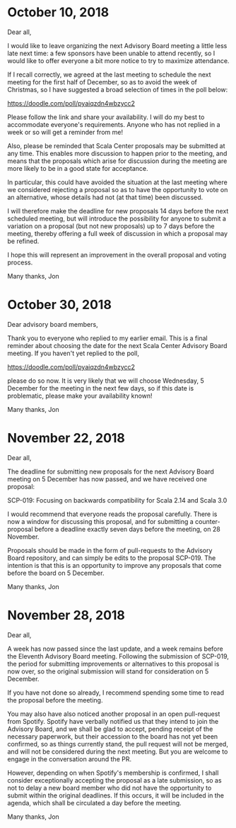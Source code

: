 # October 10, 2018

Dear all,

I would like to leave organizing the next Advisory Board meeting a little less late next time: a few sponsors have been unable to attend recently, so I would like to offer everyone a bit more notice to try to maximize attendance.

If I recall correctly, we agreed at the last meeting to schedule the next meeting for the first half of December, so as to avoid the week of Christmas, so I have suggested a broad selection of times in the poll below:

https://doodle.com/poll/pyaiqzdn4wbzycc2

Please follow the link and share your availability. I will do my best to accommodate everyone's requirements. Anyone who has not replied in a week or so will get a reminder from me!

Also, please be reminded that Scala Center proposals may be submitted at any time. This enables more discussion to happen prior to the meeting, and means that the proposals which arise for discussion during the meeting are more likely to be in a good state for acceptance.

In particular, this could have avoided the situation at the last meeting where we considered rejecting a proposal so as to have the opportunity to vote on an alternative, whose details had not (at that time) been discussed.

I will therefore make the deadline for new proposals 14 days before the next scheduled meeting, but will introduce the possibility for anyone to submit a variation on a proposal (but not new proposals) up to 7 days before the meeting, thereby offering a full week of discussion in which a proposal may be refined.

I hope this will represent an improvement in the overall proposal and voting process.

Many thanks,
Jon

# October 30, 2018

Dear advisory board members,

Thank you to everyone who replied to my earlier email. This is a final reminder about choosing the date for the next Scala Center Advisory Board meeting. If you haven't yet replied to the poll,

https://doodle.com/poll/pyaiqzdn4wbzycc2

please do so now. It is very likely that we will choose Wednesday, 5 December for the meeting in the next few days, so if this date is problematic, please make your availability known!

Many thanks,
Jon

# November 22, 2018

Dear all,

The deadline for submitting new proposals for the next Advisory Board meeting on 5 December has now passed, and we have received one proposal:

SCP-019: Focusing on backwards compatibility for Scala 2.14 and Scala 3.0

I would recommend that everyone reads the proposal carefully. There is now a window for discussing this proposal, and for submitting a counter-proposal before a deadline exactly seven days before the meeting, on 28 November.

Proposals should be made in the form of pull-requests to the Advisory Board repository, and can simply be edits to the proposal SCP-019. The intention is that this is an opportunity to improve any proposals that come before the board on 5 December.

Many thanks,
Jon

# November 28, 2018

Dear all,

A week has now passed since the last update, and a week remains before the Eleventh Advisory Board meeting. Following the submission of SCP-019, the period for submitting improvements or alternatives to this proposal is now over, so the original submission will stand for consideration on 5 December.

If you have not done so already, I recommend spending some time to read the proposal before the meeting.

You may also have also noticed another proposal in an open pull-request from Spotify. Spotify have verbally notified us that they intend to join the Advisory Board, and we shall be glad to accept, pending receipt of the necessary paperwork, but their accession to the board has not yet been confirmed, so as things currently stand, the pull request will not be merged, and will not be considered during the next meeting. But you are welcome to engage in the conversation around the PR.

However, depending on when Spotify's membership is confirmed, I shall consider exceptionally accepting the proposal as a late submission, so as not to delay a new board member who did not have the opportunity to submit within the original deadlines. If this occurs, it will be included in the agenda, which shall be circulated a day before the meeting.

Many thanks,
Jon

